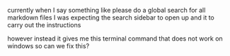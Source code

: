 currently when I say something like please do a global search for all markdown files I was expecting the search sidebar to open up and it to carry out the instructions

  however instead it gives me this terminal command that does not work on windows so can we fix this?

